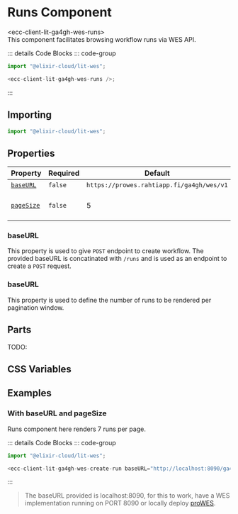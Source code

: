 # Runs Component <Badge type="warning" text="beta" />

<div class="component-name">&lt;ecc-client-lit-ga4gh-wes-runs&gt;</div>
This component facilitates browsing workflow runs via WES API.
<ClientOnly>
  <div :class="isDark ? 'component-dark component' : 'component-light component'">
    <ecc-client-lit-ga4gh-wes-runs />

::: details Code Blocks
::: code-group

```js [HTML]
import "@elixir-cloud/lit-wes";

<ecc-client-lit-ga4gh-wes-runs />;
```

  <!-- ```jsx [React]

  ``` -->

:::

  </div>
</ClientOnly>

## Importing

```js [HTML]
import "@elixir-cloud/lit-wes";
```

## Properties

| Property                | Required | Default                                   | Type     | Description             |
| ----------------------- | -------- | ----------------------------------------- | -------- | ----------------------- |
| [`baseURL`](#baseURL)   | `false`  | `https://prowes.rahtiapp.fi/ga4gh/wes/v1` | `String` | Base URL                |
| [`pageSize`](#pageSize) | `false`  | 5                                         | `Number` | Number of runs per page |

### baseURL

This property is used to give `POST` endpoint to create workflow. The provided baseURL is concatinated with `/runs` and is used as an endpoint to create a `POST` request.

### baseURL

This property is used to define the number of runs to be rendered per pagination window.

## Parts

TODO:

<!-- | Part Name       | Description                                                                       |
| --------------- | --------------------------------------------------------------------------------- |
| ``          | Component's internal form.                                                        | -->

## CSS Variables

## Examples

### With baseURL and pageSize

Runs component here renders 7 runs per page.

<ClientOnly>
  <div :class="isDark ? 'component-dark component' : 'component-light component'">
  <!-- Render ecc-utils-design-form component only after the component is loaded -->
    <ecc-client-lit-ga4gh-wes-runs
        baseURL="http://localhost:8090/ga4gh/wes/v1"
        pageSize=7
    />

::: details Code Blocks
::: code-group

```js [HTML]
import "@elixir-cloud/lit-wes";

<ecc-client-lit-ga4gh-wes-create-run baseURL="http://localhost:8090/ga4gh/wes/v1" />;
```

  <!-- ```jsx [React]

  ``` -->

:::

  </div>
</ClientOnly>

> The baseURL provided is localhost:8090, for this to work, have a WES implementation running on PORT 8090 or locally deploy [proWES](https://github.com/elixir-cloud-aai/proWES).

<script setup>
  import { onMounted } from "vue";
import { useData } from "vitepress";
const { isDark } = useData();
onMounted(() => {
  import("@elixir-cloud/lit-wes");
});
</script>
